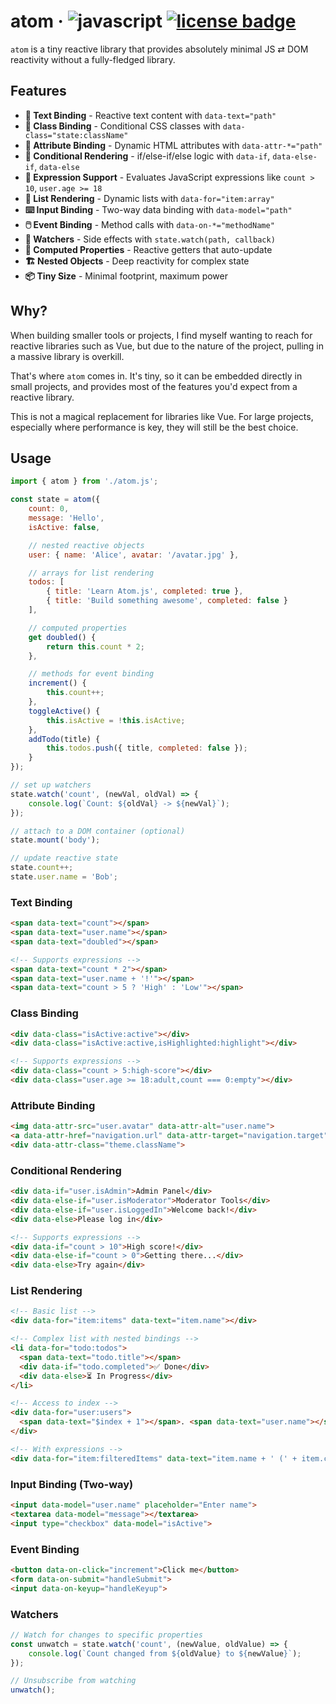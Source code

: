 # atom &middot; ![javascript](https://img.shields.io/badge/language-javascript-yellow) [![license badge](https://img.shields.io/github/license/Kruithne/devkit?color=yellow)](LICENSE)

`atom` is a tiny reactive library that provides absolutely minimal JS ⇄ DOM reactivity without a fully-fledged library.

## Features

- **📝 Text Binding** - Reactive text content with `data-text="path"`
- **🎨 Class Binding** - Conditional CSS classes with `data-class="state:className"`
- **🔗 Attribute Binding** - Dynamic HTML attributes with `data-attr-*="path"`
- **🔀 Conditional Rendering** - if/else-if/else logic with `data-if`, `data-else-if`, `data-else`
- **🧮 Expression Support** - Evaluates JavaScript expressions like `count > 10`, `user.age >= 18`
- **🔁 List Rendering** - Dynamic lists with `data-for="item:array"`
- **⌨️ Input Binding** - Two-way data binding with `data-model="path"`
- **🖱️ Event Binding** - Method calls with `data-on-*="methodName"`
- **👀 Watchers** - Side effects with `state.watch(path, callback)`
- **🔄 Computed Properties** - Reactive getters that auto-update
- **🏗️ Nested Objects** - Deep reactivity for complex state
- **📦 Tiny Size** - Minimal footprint, maximum power

## Why?
When building smaller tools or projects, I find myself wanting to reach for reactive libraries such as Vue, but due to the nature of the project, pulling in a massive library is overkill.

That's where `atom` comes in. It's tiny, so it can be embedded directly in small projects, and provides most of the features you'd expect from a reactive library.

This is not a magical replacement for libraries like Vue. For large projects, especially where performance is key, they will still be the best choice.

## Usage

```javascript
import { atom } from './atom.js';

const state = atom({
    count: 0,
    message: 'Hello',
    isActive: false,

	// nested reactive objects
    user: { name: 'Alice', avatar: '/avatar.jpg' },

	// arrays for list rendering
	todos: [
		{ title: 'Learn Atom.js', completed: true },
		{ title: 'Build something awesome', completed: false }
	],

	// computed properties
    get doubled() {
		return this.count * 2;
	},

	// methods for event binding
	increment() {
		this.count++;
	},
	toggleActive() {
		this.isActive = !this.isActive;
	},
	addTodo(title) {
		this.todos.push({ title, completed: false });
	}
});

// set up watchers
state.watch('count', (newVal, oldVal) => {
	console.log(`Count: ${oldVal} -> ${newVal}`);
});

// attach to a DOM container (optional)
state.mount('body');

// update reactive state
state.count++;
state.user.name = 'Bob';
```

### Text Binding
```html
<span data-text="count"></span>
<span data-text="user.name"></span>
<span data-text="doubled"></span>

<!-- Supports expressions -->
<span data-text="count * 2"></span>
<span data-text="user.name + '!'"></span>
<span data-text="count > 5 ? 'High' : 'Low'"></span>
```

### Class Binding
```html
<div data-class="isActive:active"></div>
<div data-class="isActive:active,isHighlighted:highlight"></div>

<!-- Supports expressions -->
<div data-class="count > 5:high-score"></div>
<div data-class="user.age >= 18:adult,count === 0:empty"></div>
```

### Attribute Binding
```html
<img data-attr-src="user.avatar" data-attr-alt="user.name">
<a data-attr-href="navigation.url" data-attr-target="navigation.target">
<div data-attr-class="theme.className">
```

### Conditional Rendering
```html
<div data-if="user.isAdmin">Admin Panel</div>
<div data-else-if="user.isModerator">Moderator Tools</div>
<div data-else-if="user.isLoggedIn">Welcome back!</div>
<div data-else>Please log in</div>

<!-- Supports expressions -->
<div data-if="count > 10">High score!</div>
<div data-else-if="count > 0">Getting there...</div>
<div data-else>Try again</div>
```

### List Rendering
```html
<!-- Basic list -->
<div data-for="item:items" data-text="item.name"></div>

<!-- Complex list with nested bindings -->
<li data-for="todo:todos">
  <span data-text="todo.title"></span>
  <div data-if="todo.completed">✅ Done</div>
  <div data-else>⏳ In Progress</div>
</li>

<!-- Access to index -->
<div data-for="user:users">
  <span data-text="$index + 1"></span>. <span data-text="user.name"></span>
</div>

<!-- With expressions -->
<div data-for="item:filteredItems" data-text="item.name + ' (' + item.count + ')'"></div>
```

### Input Binding (Two-way)
```html
<input data-model="user.name" placeholder="Enter name">
<textarea data-model="message"></textarea>
<input type="checkbox" data-model="isActive">
```

### Event Binding
```html
<button data-on-click="increment">Click me</button>
<form data-on-submit="handleSubmit">
<input data-on-keyup="handleKeyup">
```

### Watchers
```javascript
// Watch for changes to specific properties
const unwatch = state.watch('count', (newValue, oldValue) => {
    console.log(`Count changed from ${oldValue} to ${newValue}`);
});

// Unsubscribe from watching
unwatch();
```
